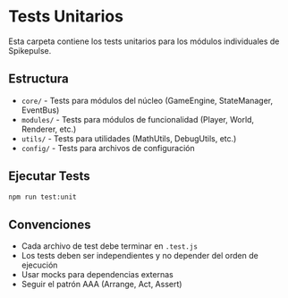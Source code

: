 # Tests Unitarios

Esta carpeta contiene los tests unitarios para los módulos individuales de Spikepulse.

## Estructura

- `core/` - Tests para módulos del núcleo (GameEngine, StateManager, EventBus)
- `modules/` - Tests para módulos de funcionalidad (Player, World, Renderer, etc.)
- `utils/` - Tests para utilidades (MathUtils, DebugUtils, etc.)
- `config/` - Tests para archivos de configuración

## Ejecutar Tests

```bash
npm run test:unit
```

## Convenciones

- Cada archivo de test debe terminar en `.test.js`
- Los tests deben ser independientes y no depender del orden de ejecución
- Usar mocks para dependencias externas
- Seguir el patrón AAA (Arrange, Act, Assert)